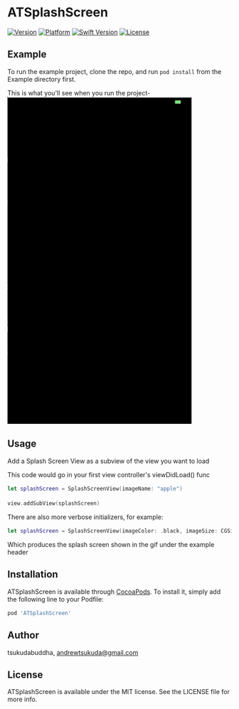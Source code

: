 # ATSplashScreen

[![Version](https://img.shields.io/cocoapods/v/ATSplashScreen.svg?style=flat)](https://cocoapods.org/pods/ATSplashScreen)
[![Platform](https://img.shields.io/cocoapods/p/ATSplashScreen.svg?style=flat)](https://cocoapods.org/pods/ATSplashScreen)
[![Swift Version](https://img.shields.io/badge/Swift-4.0-blue.svg)](https://cocoapods.org/pods/ATSplashScreen)
[![License](https://img.shields.io/cocoapods/l/ATSplashScreen.svg?style=flat)](https://cocoapods.org/pods/ATSplashScreen)


## Example

To run the example project, clone the repo, and run `pod install` from the Example directory first.

This is what you'll see when you run the project-
![Demo Gif](splashScreenGif1.gif)

## Usage
Add a Splash Screen View as a subview of the view you want to load

This code would go in your first view controller's viewDidLoad() func
```swift
let splashScreen = SplashScreenView(imageName: "apple")

view.addSubView(splashScreen)
```

There are also more verbose initializers, for example:
```Swift
let splashScreen = SplashScreenView(imageColor: .black, imageSize: CGSize(width: 200, height: 200), imageName: "apple", transition: .shutter, lineOrientation: .horizontal)
```
Which produces the splash screen shown in the gif under the example header

## Installation

ATSplashScreen is available through [CocoaPods](https://cocoapods.org). To install
it, simply add the following line to your Podfile:

```ruby
pod 'ATSplashScreen'
```

## Author

tsukudabuddha, andrewtsukuda@gmail.com

## License

ATSplashScreen is available under the MIT license. See the LICENSE file for more info.
